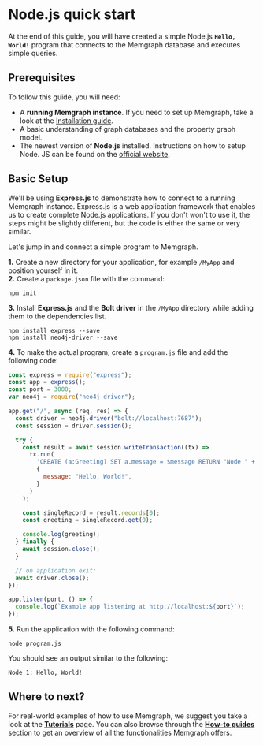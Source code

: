 # Node.js quick start

At the end of this guide, you will have created a simple Node.js **`Hello, World!`** program that connects to the Memgraph database and executes simple
queries.

## Prerequisites

To follow this guide, you will need:

- A **running Memgraph instance**. If you need to set up Memgraph, take a look
  at the [Installation guide](/installation/overview.mdx).
- A basic understanding of graph databases and the property graph model.
- The newest version of **Node.js** installed. Instructions on how to setup
  Node. JS can be found on the [official
  website](https://nodejs.org/en/download/).

## Basic Setup

We'll be using **Express.js** to demonstrate how to connect to a running
Memgraph instance. Express.js is a web application framework that enables us to
create complete Node.js applications. If you don't won't to use it, the steps
might be slightly different, but the code is either the same or very
similar.

Let's jump in and connect a simple program to Memgraph.

**1.** Create a new directory for your application, for example `/MyApp` and
position yourself in it.<br /> **2.** Create a `package.json` file with the
command:

```
npm init
```

**3.** Install **Express.js** and the **Bolt driver** in the `/MyApp` directory
while adding them to the dependencies list.

```
npm install express --save
npm install neo4j-driver --save
```

**4.** To make the actual program, create a `program.js` file and add the
following code:

```javascript
const express = require("express");
const app = express();
const port = 3000;
var neo4j = require("neo4j-driver");

app.get("/", async (req, res) => {
  const driver = neo4j.driver("bolt://localhost:7687");
  const session = driver.session();

  try {
    const result = await session.writeTransaction((tx) =>
      tx.run(
        'CREATE (a:Greeting) SET a.message = $message RETURN "Node " + id(a) + ": " + a.message',
        {
          message: "Hello, World!",
        }
      )
    );

    const singleRecord = result.records[0];
    const greeting = singleRecord.get(0);

    console.log(greeting);
  } finally {
    await session.close();
  }

  // on application exit:
  await driver.close();
});

app.listen(port, () => {
  console.log(`Example app listening at http://localhost:${port}`);
});
```

**5.** Run the application with the following command:

```
node program.js
```

You should see an output similar to the following:

```
Node 1: Hello, World!
```

## Where to next?

For real-world examples of how to use Memgraph, we suggest you take a look at
the **[Tutorials](/tutorials/overview.md)** page. You can also browse through
the **[How-to guides](/how-to-guides/overview.md)**
section to get an overview of all the functionalities Memgraph offers.
